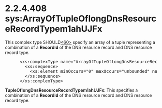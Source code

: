 <html dir="LTR" xmlns:mshelp="http://msdn.microsoft.com/mshelp" xmlns:ddue="http://ddue.schemas.microsoft.com/authoring/2003/5" xmlns:xlink="http://www.w3.org/1999/xlink" xmlns:tool="http://www.microsoft.com/tooltip">
 <body>
 <div id="header">
 <h1 class="heading">2.2.4.408 sys:ArrayOfTupleOflongDnsResourceRecordTypem1ahUJFx</h1>
 </div>
 <div id="mainSection">
 <div id="mainBody">
 <div id="allHistory" class="saveHistory"></div>
 <div id="sectionSection0" class="section" name="collapseableSection">
 

<p>This complex type SHOULD<a id="Appendix_A_Target_60"></a><a href="3b257e05-6300-4286-a090-0f9949d290bf.md#Appendix_A_60" aria-label="Product behavior note 60">&lt;60&gt;</a> specify
an array of a tuple representing a combination of a <b>RecordId</b> of the DNS
resource record and DNS resource record type.</p>

<dl>
<dd>
<div><pre> &lt;xs:complexType name=&quot;ArrayOfTupleOflongDnsResourceRecordTypem1ahUJFx&quot;&gt;
   &lt;xs:sequence&gt;
     &lt;xs:element minOccurs=&quot;0&quot; maxOccurs=&quot;unbounded&quot; name=&quot;TupleOflongDnsResourceRecordTypem1ahUJFx&quot; nillable=&quot;true&quot; type=&quot;sys:TupleOflongDnsResourceRecordTypem1ahUJFx&quot; /&gt;
   &lt;/xs:sequence&gt;
 &lt;/xs:complexType&gt;
</pre></div>
</dd></dl>

<p><b>TupleOflongDnsResourceRecordTypem1ahUJFx</b>: This
specifies a combination of a <b>RecordId</b> of the DNS resource record and DNS
resource record type.</p>


 </div>
 </div>
 </div>
 </body>
</html>